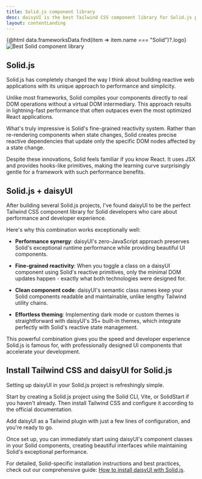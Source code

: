 ```yaml
---
title: Solid.js component library
desc: daisyUI is the best Tailwind CSS component library for Solid.js projects
layout: contentLanding
---
```


<script>
  import Translate from "$components/Translate.svelte"
  import Testimonials from "$components/Testimonials.svelte"
  export let data
</script>

<div class="mx-auto not-prose max-w-4xl py-12 p-6 from-base-300 rounded-box outline-base-content/5 mt-12 mb-6 items-center justify-center gap-8 bg-linear-to-b bg-center outline-2 outline-offset-6">
<div class="max-w-96 items-center w-full grid grid-cols-2 gap-6 lg:gap-12 [&>svg]:w-full [&>svg]:h-auto mx-auto">
{@html data.frameworksData.find(item => item.name === "Solid")?.logo}
<img class="w-full h-auto" src="https://img.daisyui.com/images/daisyui/mark-static.svg" alt="Best Solid component library" />
</div>
</div>

## Solid.js

Solid.js has completely changed the way I think about building reactive web applications with its unique approach to performance and simplicity.

Unlike most frameworks, Solid compiles your components directly to real DOM operations without a virtual DOM intermediary. This approach results in lightning-fast performance that often outpaces even the most optimized React applications.

What's truly impressive is Solid's fine-grained reactivity system. Rather than re-rendering components when state changes, Solid creates precise reactive dependencies that update only the specific DOM nodes affected by a state change.

Despite these innovations, Solid feels familiar if you know React. It uses JSX and provides hooks-like primitives, making the learning curve surprisingly gentle for a framework with such performance benefits.

## Solid.js + daisyUI

After building several Solid.js projects, I've found daisyUI to be the perfect Tailwind CSS component library for Solid developers who care about performance and developer experience.

Here's why this combination works exceptionally well:

- **Performance synergy**: daisyUI's zero-JavaScript approach preserves Solid's exceptional runtime performance while providing beautiful UI components.

- **Fine-grained reactivity**: When you toggle a class on a daisyUI component using Solid's reactive primitives, only the minimal DOM updates happen - exactly what both technologies were designed for.

- **Clean component code**: daisyUI's semantic class names keep your Solid components readable and maintainable, unlike lengthy Tailwind utility chains.

- **Effortless theming**: Implementing dark mode or custom themes is straightforward with daisyUI's 35+ built-in themes, which integrate perfectly with Solid's reactive state management.

This powerful combination gives you the speed and developer experience Solid.js is famous for, with professionally designed UI components that accelerate your development.

<div class="mx-[50%] -translate-x-1/2 my-12 w-screen">
  <Testimonials items={data.testimonials} limit="6" />
</div>

## Install Tailwind CSS and daisyUI for Solid.js

Setting up daisyUI in your Solid.js project is refreshingly simple.

Start by creating a Solid.js project using the Solid CLI, Vite, or SolidStart if you haven't already. Then install Tailwind CSS and configure it according to the official documentation.

Add daisyUI as a Tailwind plugin with just a few lines of configuration, and you're ready to go.

Once set up, you can immediately start using daisyUI's component classes in your Solid components, creating beautiful interfaces while maintaining Solid's exceptional performance.

For detailed, Solid-specific installation instructions and best practices, check out our comprehensive guide: [How to install daisyUI with Solid.js](/docs/install/solid-start/).
